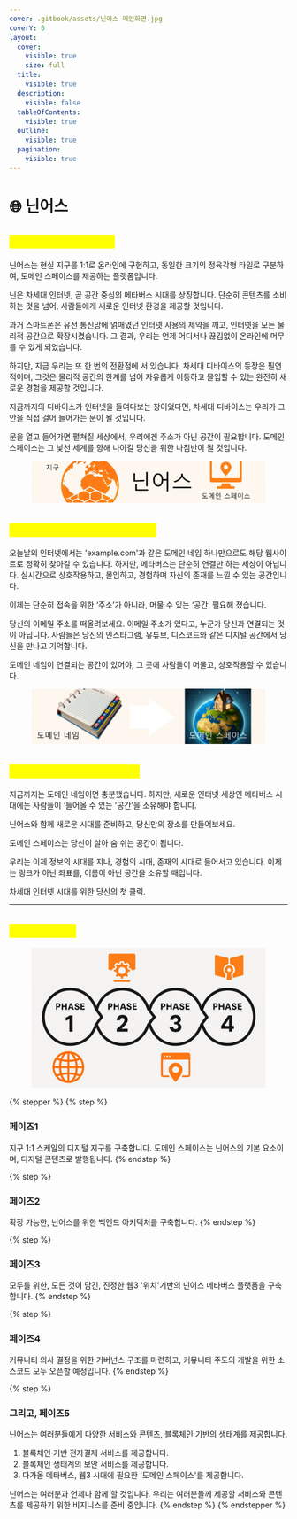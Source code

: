 ```yaml
---
cover: .gitbook/assets/닌어스 메인화면.jpg
coverY: 0
layout:
  cover:
    visible: true
    size: full
  title:
    visible: true
  description:
    visible: false
  tableOfContents:
    visible: true
  outline:
    visible: true
  pagination:
    visible: true
---
```


# 🌐 닌어스

## <mark style="color:yellow;">닌어스는 무엇인가요?</mark>

닌어스는 현실 지구를 1:1로 온라인에 구현하고, 동일한 크기의 정육각형 타일로 구분하여, 도메인 스페이스를 제공하는 플랫폼입니다.

닌은 차세대 인터넷, 곧 공간 중심의 메타버스 시대를 상징합니다. 단순히 콘텐츠를 소비하는 것을 넘어, 사람들에게 새로운 인터넷 환경을 제공할 것입니다.

과거 스마트폰은 유선 통신망에 얽매였던 인터넷 사용의 제약을 깨고, 인터넷을 모든 물리적 공간으로 확장시켰습니다. 그 결과, 우리는 언제 어디서나 끊김없이 온라인에 머무를 수 있게 되었습니다.

하지만, 지금 우리는 또 한 번의 전환점에 서 있습니다. 차세대 디바이스의 등장은 필연적이며, 그것은 물리적 공간의 한계를 넘어 자유롭게 이동하고 몰입할 수 있는 완전히 새로운 경험을 제공할 것입니다.

지금까지의 디바이스가 인터넷을 들여다보는 창이었다면, 차세대 디바이스는 우리가 그 안을 직접 걸어 들어가는 문이 될 것입니다.

문을 열고 들어가면 펼쳐질 세상에서, 우리에겐 주소가 아닌 공간이 필요합니다. 도메인 스페이스는 그 낯선 세계를 향해 나아갈 당신을 위한 나침반이 될 것입니다.

<figure><img src=".gitbook/assets/닌어스 개념도.jpg" alt=""><figcaption></figcaption></figure>

## <mark style="color:yellow;">도메인 스페이스가 필요한 이유</mark>

오늘날의 인터넷에서는 'example.com'과 같은 도메인 네임 하나만으로도 해당 웹사이트로 정확히 찾아갈 수 있습니다. 하지만, 메타버스는 단순히 연결만 하는 세상이 아닙니다. 실시간으로 상호작용하고, 몰입하고, 경험하며 자신의 존재를 느낄 수 있는 공간입니다.

이제는 단순히 접속을 위한 ‘주소’가 아니라, 머물 수 있는 ‘공간’ 필요해 졌습니다.

당신의 이메일 주소를 떠올려보세요. 이메일 주소가 있다고, 누군가 당신과 연결되는 것이 아닙니다. 사람들은 당신의 인스타그램, 유튜브, 디스코드와 같은 디지털 공간에서 당신을 만나고 기억합니다.

도메인 네임이 연결되는 공간이 있어야, 그 곳에 사람들이 머물고, 상호작용할 수 있습니다.

<figure><img src=".gitbook/assets/도메인 스페이스.jpg" alt=""><figcaption></figcaption></figure>

## <mark style="color:yellow;">닌어스와 함께, 준비합시다.</mark>

지금까지는 도메인 네임이면 충분했습니다. 하지만, 새로운 인터넷 세상인 메타버스 시대에는 사람들이 ‘들어올 수 있는 '공간’을 소유해야 합니다.

닌어스와 함께 새로운 시대를 준비하고, 당신만의 장소를 만들어보세요.&#x20;

도메인 스페이스는 당신이 살아 숨 쉬는 공간이 됩니다.

우리는 이제 정보의 시대를 지나, 경험의 시대, 존재의 시대로 들어서고 있습니다. 이제는 링크가 아닌 좌표를, 이름이 아닌 공간을 소유할 때입니다.

차세대 인터넷 시대를 위한 당신의 첫 클릭.

***

## <mark style="color:yellow;">닌어스 로드맵</mark>

<figure><img src=".gitbook/assets/닌어스 페이즈.jpg" alt=""><figcaption></figcaption></figure>

{% stepper %}
{% step %}
### 페이즈1

지구 1:1 스케일의 디지털 지구를 구축합니다. 도메인 스페이스는 닌어스의 기본 요소이며, 디지털 콘텐츠로 발행됩니다.
{% endstep %}

{% step %}
### 페이즈2

확장 가능한, 닌어스를 위한 백엔드 아키텍처를 구축합니다.
{% endstep %}

{% step %}
### 페이즈3

모두를 위한, 모든 것이 담긴, 진정한 웹3 '위치'기반의 닌어스 메타버스 플랫폼을 구축합니다.
{% endstep %}

{% step %}
### 페이즈4

커뮤니티 의사 결정을 위한 거버넌스 구조를 마련하고, 커뮤니티 주도의 개발을 위한 소스코드 모두 오픈할 예정입니다.
{% endstep %}

{% step %}
### 그리고, 페이즈5

닌어스는 여러분들에게 다양한 서비스와 콘텐츠, 블록체인 기반의 생태계를 제공합니다.

1. 블록체인 기반 전자결제 서비스를 제공합니다.
2. 블록체인 생태계의 보안 서비스를 제공합니다.
3. 다가올 메타버스, 웹3 시대에 필요한 '도메인 스페이스'를 제공합니다.

닌어스는 여러분과 언제나 함께 할 것입니다. 우리는 여러분들께 제공할 서비스와 콘텐츠를 제공하기 위한 비지니스를 준비 중입니다.&#x20;
{% endstep %}
{% endstepper %}
